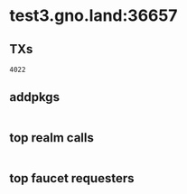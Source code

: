 # test3.gno.land:36657

## TXs
```
4022
```

## addpkgs
```
```

## top realm calls
```
```

## top faucet requesters
```
```

